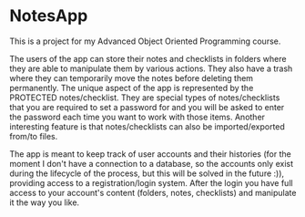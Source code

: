 # NotesApp

This is a project for my Advanced Object Oriented Programming course. 

The users of the app can store their notes and checklists in folders where they are able to manipulate them by various actions. They also have a trash where they can temporarily move the notes before deleting them permanently. The unique aspect of the app is represented by the PROTECTED notes/checklist. They are special types of notes/checklists that you are required to set a password for and you will be asked to enter the password each time you want to work with those items. Another interesting feature is that notes/checklists can also be imported/exported from/to files.

The app is meant to keep track of user accounts and their histories (for the moment I don't have a connection to a database, so the accounts only exist during the lifecycle of the process, but this will be solved in the future :)), providing access to a registration/login system. After the login you have full access to your account's content (folders, notes, checklists) and manipulate it the way you like.
